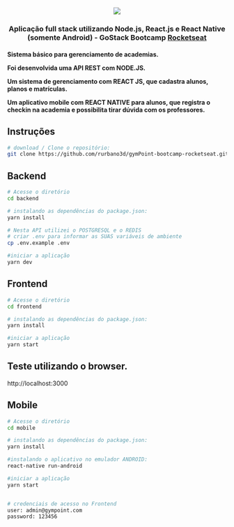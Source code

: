 <h1 align="center">
<img src="https://raw.githubusercontent.com/davidfaria/gympoint-frontend/master/.github/logo.png">
</h1>
<h3 align="center">
Aplicação full stack utilizando Node.js, React.js e React Native (somente Android) - GoStack Bootcamp <a href="https://rocketseat.com.br" target="__blank">Rocketseat</a>
</h3>
<h4>
<p>Sistema básico para gerenciamento de academias.</p>
<p>Foi desenvolvida uma API REST com NODE.JS.</p>
<p>Um sistema de gerenciamento com REACT JS, que cadastra alunos, planos e matrículas.</p>
<p>Um aplicativo mobile com REACT NATIVE para alunos, que registra o checkin na academia e possibilita tirar dúvida com os professores.</p>
</h4>

## Instruções
```bash
# download / Clone o repositório:
git clone https://github.com/rurbano3d/gymPoint-bootcamp-rocketseat.git
```
## Backend
```bash
# Acesse o diretório
cd backend 

# instalando as dependências do package.json:
yarn install

# Nesta API utilizei o POSTGRESQL e o REDIS
# criar .env para informar as SUAS variáveis de ambiente
cp .env.example .env

#iniciar a aplicação
yarn dev
```

## Frontend
```bash
# Acesse o diretório
cd frontend

# instalando as dependências do package.json:
yarn install

#iniciar a aplicação
yarn start
```
## Teste utilizando o browser.

http://localhost:3000

## Mobile
```bash
# Acesse o diretório
cd mobile 

# instalando as dependências do package.json:
yarn install

#instalando o aplicativo no emulador ANDROID:
react-native run-android

#iniciar a aplicação 
yarn start
```



```bash

# credenciais de acesso no Frontend
user: admin@gympoint.com
password: 123456
```

